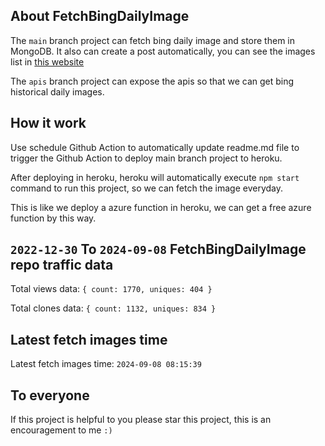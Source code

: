 ## About FetchBingDailyImage

The `main` branch project can fetch bing daily image and store them in MongoDB.
It also can create a post automatically, you can see the images list in [this website](https://oursalbum.netlify.app)

The `apis` branch project can expose the apis so that we can get bing historical daily images.

## How it work

Use schedule Github Action to automatically update readme.md file to trigger the Github Action to deploy main branch project to heroku.

After deploying in heroku, heroku will automatically execute `npm start` command to run this project, so we can fetch the image everyday.

This is like we deploy a azure function in heroku, we can get a free azure function by this way.

## `2022-12-30` To `2024-09-08` FetchBingDailyImage repo traffic data

Total views data: `{ count: 1770, uniques: 404 }`

Total clones data: `{ count: 1132, uniques: 834 }`

## Latest fetch images time

Latest fetch images time: `2024-09-08 08:15:39`

## To everyone

If this project is helpful to you please star this project, this is an encouragement to me `:)`



